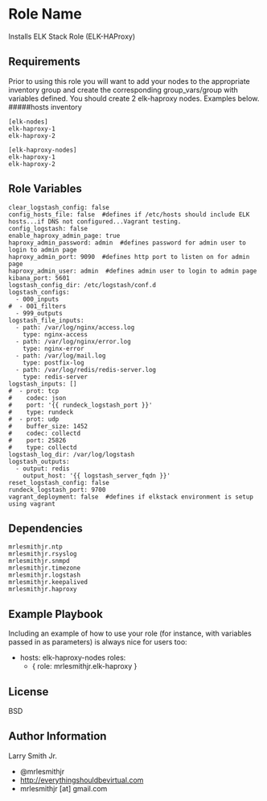 Role Name
=========

Installs ELK Stack Role (ELK-HAProxy)

Requirements
------------

Prior to using this role you will want to add your nodes to the appropriate inventory group and create the corresponding group_vars/group with variables defined. You should create 2 elk-haproxy nodes. Examples below.
#####hosts inventory
````
[elk-nodes]
elk-haproxy-1
elk-haproxy-2

[elk-haproxy-nodes]
elk-haproxy-1
elk-haproxy-2
````

Role Variables
--------------

````
clear_logstash_config: false
config_hosts_file: false  #defines if /etc/hosts should include ELK hosts...if DNS not configured...Vagrant testing.
config_logstash: false
enable_haproxy_admin_page: true
haproxy_admin_password: admin  #defines password for admin user to login to admin page
haproxy_admin_port: 9090  #defines http port to listen on for admin page
haproxy_admin_user: admin  #defines admin user to login to admin page
kibana_port: 5601
logstash_config_dir: /etc/logstash/conf.d
logstash_configs:
  - 000_inputs
#  - 001_filters
  - 999_outputs
logstash_file_inputs:
  - path: /var/log/nginx/access.log
    type: nginx-access
  - path: /var/log/nginx/error.log
    type: nginx-error
  - path: /var/log/mail.log
    type: postfix-log
  - path: /var/log/redis/redis-server.log
    type: redis-server
logstash_inputs: []
#  - prot: tcp
#    codec: json
#    port: '{{ rundeck_logstash_port }}'
#    type: rundeck
#  - prot: udp
#    buffer_size: 1452
#    codec: collectd
#    port: 25826
#    type: collectd
logstash_log_dir: /var/log/logstash
logstash_outputs:
  - output: redis
    output_host: '{{ logstash_server_fqdn }}'
reset_logstash_config: false
rundeck_logstash_port: 9700
vagrant_deployment: false  #defines if elkstack environment is setup using vagrant
````

Dependencies
------------

````
mrlesmithjr.ntp
mrlesmithjr.rsyslog
mrlesmithjr.snmpd
mrlesmithjr.timezone
mrlesmithjr.logstash
mrlesmithjr.keepalived
mrlesmithjr.haproxy
````

Example Playbook
----------------

Including an example of how to use your role (for instance, with variables passed in as parameters) is always nice for users too:

- hosts: elk-haproxy-nodes
  roles:
     - { role: mrlesmithjr.elk-haproxy }

License
-------

BSD

Author Information
------------------

Larry Smith Jr.
- @mrlesmithjr
- http://everythingshouldbevirtual.com
- mrlesmithjr [at] gmail.com
